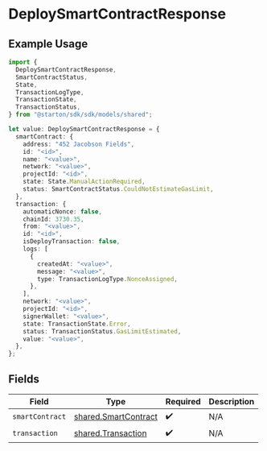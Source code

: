 # DeploySmartContractResponse

## Example Usage

```typescript
import {
  DeploySmartContractResponse,
  SmartContractStatus,
  State,
  TransactionLogType,
  TransactionState,
  TransactionStatus,
} from "@starton/sdk/sdk/models/shared";

let value: DeploySmartContractResponse = {
  smartContract: {
    address: "452 Jacobson Fields",
    id: "<id>",
    name: "<value>",
    network: "<value>",
    projectId: "<id>",
    state: State.ManualActionRequired,
    status: SmartContractStatus.CouldNotEstimateGasLimit,
  },
  transaction: {
    automaticNonce: false,
    chainId: 3730.35,
    from: "<value>",
    id: "<id>",
    isDeployTransaction: false,
    logs: [
      {
        createdAt: "<value>",
        message: "<value>",
        type: TransactionLogType.NonceAssigned,
      },
    ],
    network: "<value>",
    projectId: "<id>",
    signerWallet: "<value>",
    state: TransactionState.Error,
    status: TransactionStatus.GasLimitEstimated,
    value: "<value>",
  },
};
```

## Fields

| Field                                                               | Type                                                                | Required                                                            | Description                                                         |
| ------------------------------------------------------------------- | ------------------------------------------------------------------- | ------------------------------------------------------------------- | ------------------------------------------------------------------- |
| `smartContract`                                                     | [shared.SmartContract](../../../sdk/models/shared/smartcontract.md) | :heavy_check_mark:                                                  | N/A                                                                 |
| `transaction`                                                       | [shared.Transaction](../../../sdk/models/shared/transaction.md)     | :heavy_check_mark:                                                  | N/A                                                                 |
